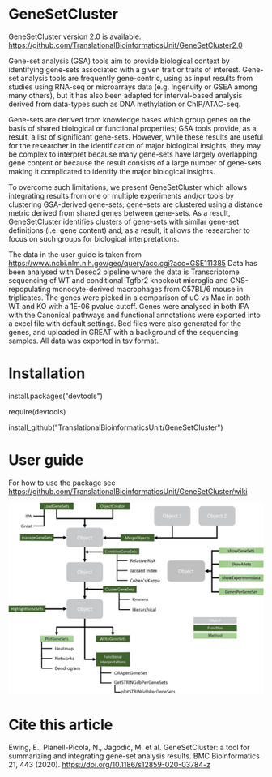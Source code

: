 # GeneSetCluster

GeneSetCluster version 2.0 is available: https://github.com/TranslationalBioinformaticsUnit/GeneSetCluster2.0

Gene-set analysis (GSA) tools aim to provide biological context by identifying gene-sets associated with a given trait or traits of interest. Gene-set analysis tools are frequently gene-centric, using as input results from studies using RNA-seq or microarrays data (e.g. Ingenuity or GSEA among many others), but it has also been adapted for interval-based analysis derived from data-types such as DNA methylation or ChIP/ATAC-seq. 

Gene-sets are derived from knowledge bases which group genes on the basis of shared biological or functional properties; GSA tools provide, as a result, a list of significant gene-sets. However, while these results are useful for the researcher in the identification of major biological insights, they may be complex to interpret because many gene-sets have largely overlapping gene content or because the result consists of a large number of gene-sets making it complicated to identify the major biological insights. 

To overcome such limitations, we present GeneSetCluster which allows integrating results from one or multiple experiments and/or tools by clustering GSA-derived gene-sets; gene-sets are clustered using a distance metric derived from shared genes between gene-sets. As a result, GeneSetCluster identifies clusters of gene-sets with similar gene-set definitions (i.e. gene content) and, as a result, it allows the researcher to focus on such groups for biological interpretations.

The data in the user guide is taken from https://www.ncbi.nlm.nih.gov/geo/query/acc.cgi?acc=GSE111385 Data has been analysed with Deseq2 pipeline where the data is Transcriptome sequencing of WT and conditional-Tgfbr2 knockout microglia and CNS-repopulating monocyte-derived macrophages from C57BL/6 mouse in triplicates. The genes were picked in a comparison of uG vs Mac in both WT and KO with a 1E-06 pvalue cutoff. Genes were analysed in both IPA with the Canonical pathways and functional annotations were exported into a excel file with default settings. Bed files were also generated for the genes, and uploaded in GREAT with a background of the sequencing samples. All data was exported in tsv format.

# Installation


install.packages("devtools")

require(devtools)

install_github("TranslationalBioinformaticsUnit/GeneSetCluster")


# User guide
For how to use the package see https://github.com/TranslationalBioinformaticsUnit/GeneSetCluster/wiki

![Pipeline](https://github.com/TranslationalBioinformaticsUnit/GeneSetCluster/blob/master/fig/GeneSetCluster_Outline_revision.png)

# Cite this article

Ewing, E., Planell-Picola, N., Jagodic, M. et al. GeneSetCluster: a tool for summarizing and integrating gene-set analysis results. BMC Bioinformatics 21, 443 (2020). https://doi.org/10.1186/s12859-020-03784-z
